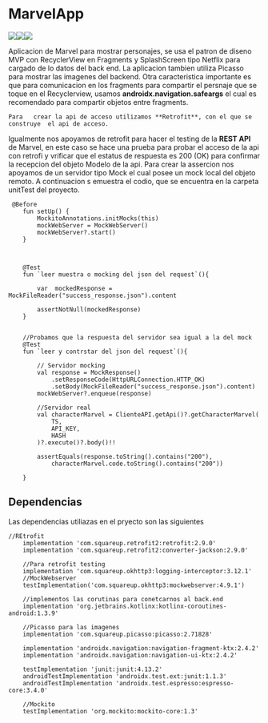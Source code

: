# MarvelApp
![](marvel_splash.png)![](uno.png)![](dos.png)

Aplicacion de Marvel para mostrar personajes, se usa el patron de diseno MVP con RecyclerView en Fragments y SplashScreen tipo Netflix para cargado de lo datos del back end. La aplicacion tambien utiliza  Picasso para mostrar las imagenes del backend. Otra caracteristica importante es que para comunicacion en los fragments para compartir el persnaje que se toque en el Recyclerview, usamos **androidx.navigation.safeargs** el cual es recomendado para compartir objetos entre fragments.

    Para   crear la api de acceso utilizamos **Retrofit**, con el que se construye  el api de acceso. 

Igualmente nos apoyamos de retrofit para hacer el  testing de la **REST API** de Marvel, en este caso se hace una prueba para probar el acceso de la api con retrofi y vrificar que el estatus de respuesta es 200 (OK) para confirmar la recepcion del objeto Modelo de la api.
Para crear la assercion nos apoyamos de un servidor tipo Mock el cual posee un mock local del objeto remoto. A continuacion s emuestra el codio, que se encuentra en la carpeta unitTest del proyecto.

```
 @Before
    fun setUp() {
        MockitoAnnotations.initMocks(this)
        mockWebServer = MockWebServer()
        mockWebServer?.start()
    }



    @Test
    fun `leer muestra o mocking del json del request`(){
        
        var  mockedResponse = MockFileReader("success_response.json").content

        assertNotNull(mockedResponse)
    }


    //Probamos que la respuesta del servidor sea igual a la del mock
    @Test
    fun `leer y contrstar del json del request`(){

        // Servidor mocking
        val response = MockResponse()
            .setResponseCode(HttpURLConnection.HTTP_OK)
            .setBody(MockFileReader("success_response.json").content)
        mockWebServer?.enqueue(response)

        //Servidor real
        val characterMarvel = ClienteAPI.getApi()?.getCharacterMarvel(
            TS,
            API_KEY,
            HASH
        )?.execute()?.body()!!

        assertEquals(response.toString().contains("200"),
            characterMarvel.code.toString().contains("200"))

    }
```



## Dependencias

 Las dependencias  utiliazas en el pryecto son las siguientes


```
//REtrofit
    implementation 'com.squareup.retrofit2:retrofit:2.9.0'
    implementation 'com.squareup.retrofit2:converter-jackson:2.9.0'

    //Para retrofit testing
    implementation 'com.squareup.okhttp3:logging-interceptor:3.12.1'
    //MockWebserver
    testImplementation('com.squareup.okhttp3:mockwebserver:4.9.1')

    //implementos las corutinas para conetcarnos al back.end
    implementation 'org.jetbrains.kotlinx:kotlinx-coroutines-android:1.3.9'

    //Picasso para las imagenes
    implementation 'com.squareup.picasso:picasso:2.71828'

    implementation 'androidx.navigation:navigation-fragment-ktx:2.4.2'
    implementation 'androidx.navigation:navigation-ui-ktx:2.4.2'

    testImplementation 'junit:junit:4.13.2'
    androidTestImplementation 'androidx.test.ext:junit:1.1.3'
    androidTestImplementation 'androidx.test.espresso:espresso-core:3.4.0'

    //Mockito
    testImplementation 'org.mockito:mockito-core:1.3'
```

